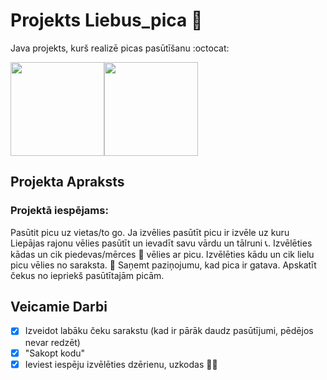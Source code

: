 # Projekts Liebus_pica :pizza:
Java projekts, kurš realizē picas pasūtīšanu :octocat:

<img src="https://cdn-icons-png.flaticon.com/512/1404/1404945.png" width="150" height="150"><img src="https://cdn-icons-png.flaticon.com/512/5974/5974406.png" width="150" height="150">

## Projekta Apraksts

### Projektā iespējams:
Pasūtit picu uz vietas/to go.
Ja izvēlies pasūtīt picu ir izvēle uz kuru Liepājas rajonu vēlies pasūtīt un ievadīt savu vārdu un tālruni :telephone_receiver:.
Izvēlēties kādas un cik piedevas/mērces :tomato: vēlies ar picu.
Izvēlēties kādu un cik lielu picu vēlies no saraksta. :pizza:
Saņemt paziņojumu, kad pica ir gatava. 
Apskatīt čekus no iepriekš pasūtītajām picām.

## Veicamie Darbi
- [x] Izveidot labāku čeku sarakstu (kad ir pārāk daudz pasūtījumi, pēdējos nevar redzēt)
- [x] "Sakopt kodu"
- [x] Ieviest iespēju izvēlēties dzērienu, uzkodas :beers::fries:
